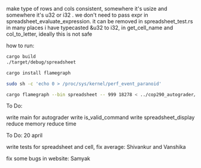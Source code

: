make type of rows and cols consistent, somewhere it's usize and somewhere it's u32 or i32 .
we don't need to pass expr in spreadsheet_evaluate_expression. it can be removed
in spreadsheet_test.rs in many places i have typecasted &u32 to i32, in get_cell_name and col_to_letter, ideally this is not safe


how to run:

```bash
cargo build
./target/debug/spreadsheet
```

```bash
cargo install flamegraph

sudo sh -c 'echo 0 > /proc/sys/kernel/perf_event_paranoid'

cargo flamegraph --bin spreadsheet -- 999 18278 < ../cop290_autograder/hidden_tc2/chain/large_dep_chain.cmds

```

To Do:

write main for autograder
write is_valid_command
write spreadsheet_display
reduce memory
reduce time

To Do: 20 april

write tests for spreadsheet and cell, fix average: Shivankur and Vanshika

fix some bugs in website: Samyak